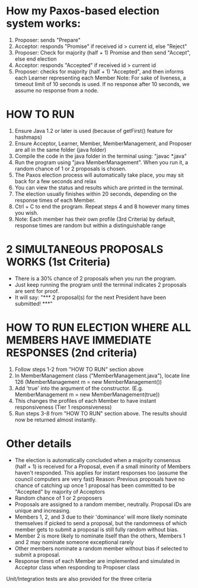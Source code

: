 # How my Paxos-based election system works:
1. Proposer: sends "Prepare"
2. Acceptor: responds "Promise" if received id > current id, else "Reject"
3. Proposer: Check for majority (half + 1) Promise and then send "Accept", else end election
4. Acceptor: responds "Accepted" if received id > current id
5. Proposer: checks for majority (half + 1) "Accepted", and then informs each Learner representing each Member
Note: For sake of liveness, a timeout limit of 10 seconds is used. If no response after 10 seconds, we assume no response from a node.

# HOW TO RUN
1. Ensure Java 1.2 or later is used (because of getFirst() feature for hashmaps)
2. Ensure Acceptor, Learner, Member, MemberManagement, and Proposer are all in the same folder (java folder)
3. Compile the code in the java folder in the terminal using: "javac *.java"
4. Run the program using "java MemberManagement". When you run it, a random chance of 1 or 2 proposals is chosen.
5. The Paxos election process will automatically take place, you may sit back for a few seconds and relax 
6. You can view the status and results which are printed in the terminal.
7. The election usually finishes within 20 seconds, depending on the response times of each Member.
8. Ctrl + C to end the program. Repeat steps 4 and 8 however many times you wish.
9. Note: Each member has their own profile (3rd Criteria) by default, response times are random but within a distinguishable range 

# 2 SIMULTANEOUS PROPOSALS WORKS (1st Criteria)
* There is a 30% chance of 2 proposals when you run the program. 
* Just keep running the program until the terminal indicates 2 proposals are sent for proof.
* It will say: "*** 2 proposal(s) for the next President have been submitted! ***"

# HOW TO RUN ELECTION WHERE ALL MEMBERS HAVE IMMEDIATE RESPONSES (2nd criteria)
1. Follow steps 1-2 from "HOW TO RUN" section above
2. In MemberManagement class ("MemberManagement.java"), locate line 126 (MemberManagement m = new MemberManagement())
3. Add 'true' into the argument of the constructor. (E.g. MemberManagement m = new MemberManagement(true))
4. This changes the profiles of each Member to have instant responsiveness (Tier 1 responsiveness)
5. Run steps 3-8 from "HOW TO RUN" section above. The results should now be returned almost instantly.

# Other details
* The election is automatically concluded when a majority consensus (half + 1) is received for a Proposal, even if a small 
minority of Members haven't responded. This applies for instant responses too (assume the council computers are very fast)
Reason: Previous proposals have no chance of catching up once 1 proposal has been committed to be "Accepted" by majority of Acceptors
* Random chance of 1 or 2 proposers
* Proposals are assigned to a random member, neutrally. Proposal IDs are unique and increasing.
* Members 1, 2, and 3 due to their 'dominance' will more likely nominate themselves if picked to send a proposal,
but the randomness of which member gets to submit a proposal is still fully random without bias.
* Member 2 is more likely to nominate itself than the others, Members 1 and 2 may nominate someone exceptional rarely
* Other members nominate a random member without bias if selected to submit a proposal.
* Response times of each Member are implemented and simulated in Acceptor class when responding to Proposer class

Unit/Integration tests are also provided for the three criteria